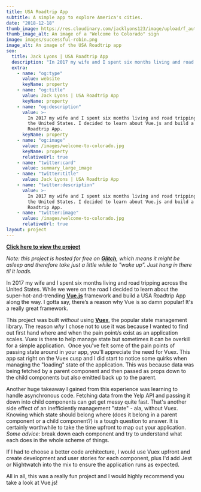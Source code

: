 ```yaml
---
title: USA Roadtrip App
subtitle: A simple app to explore America's cities.
date: "2018-12-18"
thumb_image: https://res.cloudinary.com/jacklyons123/image/upload/f_auto,q_auto/v1619951687/jacklyons.me/welcome-to-colorado.jpg
thumb_image_alt: An image of a "Welcome to Colorado" sign
image: images/successful-robin.png
image_alt: An image of the USA Roadtrip app
seo:
  title: Jack Lyons | USA Roadtrip App
  description: "In 2017 my wife and I spent six months living and road tripping across the United States. I decided to learn about\_Vue.js and build a USA Roadtrip App."
  extra:
    - name: "og:type"
      value: website
      keyName: property
    - name: "og:title"
      value: Jack Lyons | USA Roadtrip App
      keyName: property
    - name: "og:description"
      value: >-
        In 2017 my wife and I spent six months living and road tripping across
        the United States. I decided to learn about Vue.js and build a USA
        Roadtrip App.
      keyName: property
    - name: "og:image"
      value: /images/welcome-to-colorado.jpg
      keyName: property
      relativeUrl: true
    - name: "twitter:card"
      value: summary_large_image
    - name: "twitter:title"
      value: Jack Lyons | USA Roadtrip App
    - name: "twitter:description"
      value: >-
        In 2017 my wife and I spent six months living and road tripping across
        the United States. I decided to learn about Vue.js and build a USA
        Roadtrip App.
    - name: "twitter:image"
      value: /images/welcome-to-colorado.jpg
      relativeUrl: true
layout: project
---
```


[**Click here to view the project**](https://fluttering-farmer.glitch.me/)

_Note: this project is hosted for free on _[**_Glitch_**](http://glitch.com/)_, which means it might be asleep and therefore take just a little while to "wake up". Just hang in there til it loads._

In 2017 my wife and I spent six months living and road tripping across the United States. While we were on the road I decided to learn about the super-hot-and-trending [**Vue.js**](https://vuejs.org/) framework and build a USA Roadtrip App along the way. I gotta say, there’s a reason why Vue is so damn popular! It's a really great framework.

This project was built _without_ using [**Vuex**](https://vuex.vuejs.org/), the popular state management library. The reason _why_ I chose not to use it was because I wanted to find out first hand where and when the pain point/s exist as an application scales. Vuex is there to help manage state but sometimes it can be overkill for a simple application.  Once you've felt some of the pain points of passing state around in your app, you'll appreciate the need for Vuex. This app sat right on the Vuex cusp and I did start to notice some quirks when managing the "loading" state of the application. This was because data was being fetched by a parent component and then passed as props down to the child components but also emitted back up to the parent.

Another huge takeaway I gained from this experience was learning to handle asynchronous code. Fetching data from the Yelp API and passing it down into child components can get get messy quite fast. That's another side effect of an inefficiently management "state" - ala, without Vuex. Knowing which state should belong where (does it belong in a parent component or a child component?) is a tough question to answer. It is certainly worthwhile to take the time upfront to map out your application. _Some advice_: break down each component and try to understand what each does in the whole scheme of things.

If I had to choose a better code architecture, I would use Vuex upfront and create development and user stories for each component, plus I'd add Jest or Nightwatch into the mix to ensure the application runs as expected.

All in all, this was a really fun project and I would highly recommend you take a look at Vue.js!
